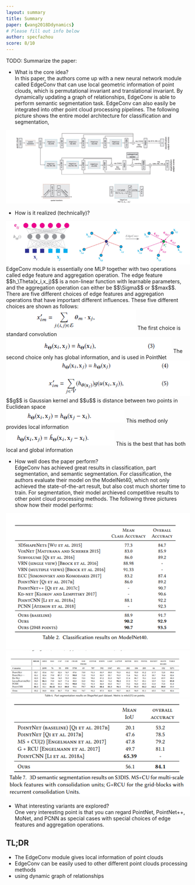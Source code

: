 ```yaml
---
layout: summary
title: Summary
paper: {wang2018Ddynamics}
# Please fill out info below
author: specfazhou
score: 8/10
---
```


TODO: Summarize the paper:
* What is the core idea? <br/>
In this paper, the authors come up with a new neural network module called EdgeConv that can use local geometric information of point clouds, which is permutational invariant and translational invariant. By dynamically updating a graph of relationships, EdgeConv is able to perform semantic segmentation task. EdgeConv can also easily be integrated into other point cloud processing pipelines. The following picture shows the entire model architecture for classification and segmentation,<br/>
<img src = 'model_arch.png'>


* How is it realized (technically)? <br/>
<img src = 'Edgeconv.png'>
EdgeConv module is essentially one MLP together with two operations called edge feature and aggregation operation. The edge feature $$h_\Theta(x_i,x_j)$$ is a non-linear function with learnable parameters, and the aggregation operation can either be $$\Sigma$$ or $$max$$. There are five different choices of edge features and aggregation operations that have important different influences. These five different choices are shown as follows:<br/>
<img src = 'first_choice.png'> The first choice is standard convolution <br/>
<img src = 'second_choice.png'> The second choice only has global information, and is used in PointNet <br/>
<img src = 'third_choice.png'> $$g$$ is Gaussian kernel and $$u$$ is distance between two points in Euclidean space <br/>
<img src = 'forth_choice.png'> This method only provides local information <br/>
<img src = 'fifth_choice.png'> This is the best that has both local and global information


* How well does the paper perform? <br/>
EdgeConv has achieved great results in classification, part segmentation, and semantic segmentation. For classification, the authors evaluate their model on the ModelNet40, which not only achieved the state-of-the-art result, but also cost much shorter time to train. For segmentation, their model archieved competitive results to other point cloud processing methods. The following three pictures show how their model performs:
<img src = 'dyn_result1.png'>
<img src = 'dyn_result2.png'>
<img src = 'dyn_result3.png'>




* What interesting variants are explored?<br/>
One very interesting point is that you can regard PointNet, PointNet++, MoNet, and PCNN as special cases with special choices of edge features and aggregation operations. 

## TL;DR
* The EdgeConv module gives local information of point clouds
* EdgeConv can be easily used to other different point clouds processing methods
* using dynamic graph of relationships
